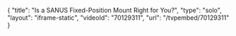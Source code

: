 {
    "title": "Is a SANUS Fixed-Position Mount Right for You?",
    "type": "solo",
    "layout": "iframe-static",
    "videoId": "70129311",
    "url": "\/tvpembed\/70129311"
}